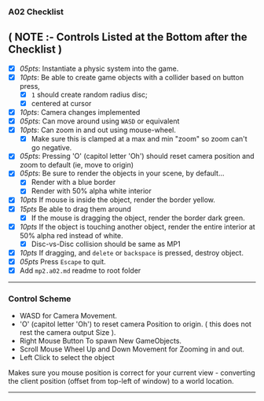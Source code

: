 

### A02 Checklist
**( NOTE :- Controls Listed at the Bottom after the Checklist )**
------

- [x] *05pts*: Instantiate a physic system into the game.
- [x] *10pts*: Be able to create game objects with a collider based on button press,
    - [x] `1` should create random radius disc;
    - [x] centered at cursor
- [x] *10pts*: Camera changes implemented
- [x] *05pts*: Can move around using `WASD` or equivalent
- [x] *10pts*: Can zoom in and out using mouse-wheel.
    - [x] Make sure this is clamped at a max and min "zoom" so zoom can't go negative.
- [x] *05pts*: Pressing 'O' (capitol letter 'Oh') should reset camera position and zoom to default (ie, move to origin)
- [x] *05pts*: Be sure to render the objects in your scene, by default...
    - [x] Render with a blue border
    - [x] Render with 50% alpha white interior
- [x] *10pts* If mouse is inside the object, render the border yellow.
- [x] *15pts* Be able to drag them around
    - [x] If the mouse is dragging the object, render the border dark green.
- [x] *10pts* If the object is touching another object, render the entire interior at 50% alpha red instead of white.
    - [x] Disc-vs-Disc collision should be same as MP1
- [x] *10pts* If dragging, and `delete` or `backspace` is pressed, destroy object.
- [x] *05pts* Press `Escape` to quit.
- [x] Add `mp2.a02.md` readme to root folder
------

### Control Scheme

- WASD for Camera Movement.
- 'O' (capitol letter 'Oh') to reset camera Position to origin. ( this does not rest the camera output Size ).
- Right Mouse Button To spawn New GameObjects.
- Scroll Mouse Wheel Up and Down Movement for Zooming in and out.
- Left Click to select the object


Makes sure you mouse position is correct for your current view - converting the client position (offset from top-left of window) to a world location.

------
